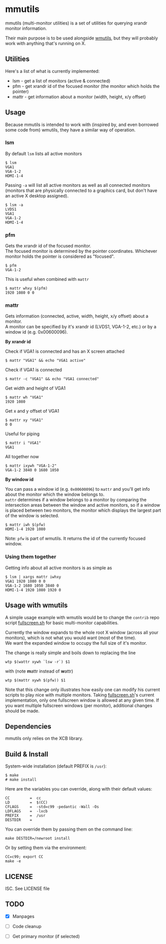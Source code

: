 # mmutils

mmutils (multi-monitor utilities) is a set of utilities for querying xrandr monitor information.

Their main purpose is to be used alongside [wmutils](https://github.com/wmutils/), but they will probably work with anything that's running on X.

## Utilities

Here's a list of what is currently implemented:

* lsm - get a list of monitors (active & connected)
* pfm - get xrandr id of the focused monitor (the monitor which holds the pointer)
* mattr - get information about a monitor (width, height, x/y offset)

## Usage

Because mmutils is intended to work with (inspired by, and even borrowed some code from) wmutils, they have a similar way of operation.

### lsm
By default `lsm` lists all active monitors

```
$ lsm
VGA1
VGA-1-2
HDMI-1-4
```

Passing `-a` will list all active monitors as well as all connected monitors (monitors that are physically connected to a graphics card, but don't have an active X desktop assigned).

```
$ lsm -a
LVDS1
VGA1
VGA-1-2
HDMI-1-4
```

### pfm

Gets the xrandr id of the focused monitor.  
The focused monitor is determined by the pointer coordinates. Whichever monitor holds the pointer is considered as "focused".
```
$ pfm
VGA-1-2
```

This is useful when combined with `mattr`
```
$ mattr whxy $(pfm)
1920 1080 0 0
```

### mattr

Gets information (connected, active, width, height, x/y offset) about a monitor.  
A monitor can be specified by it's xrandr id (LVDS1, VGA-1-2, etc.) or by a window id (e.g. 0x00600096).

**By xrandr id**  

Check if VGA1 is connected and has an X screen attached
```
$ mattr "VGA1" && echo "VGA1 active"
```

Check if VGA1 is connected
```
$ mattr -c "VGA1" && echo "VGA1 connected"
```

Get width and height of VGA1
```
$ mattr wh "VGA1"
1920 1080
```

Get x and y offset of VGA1 
```
$ mattr xy "VGA1"
0 0
```

Useful for piping
```
$ mattr i "VGA1"
VGA1
```

All together now
```
$ mattr ixywh "VGA-1-2"
VGA-1-2 3840 0 1680 1050
```

**By window id**  

You can pass a window id (e.g. `0x00600096`) to `mattr` and you'll get info about the monitor which the window belongs to.  
`mattr` determines if a window belongs to a monitor by comparing the intersection areas between the window and active monitors, so if a window is placed between two monitors, the monitor which displays the largest part of the window is selected.

```
$ mattr iwh $(pfw)
HDMI-1-4 1920 1080
```
Note: `pfw` is part of wmutils. It returns the id of the currently focused window.


### Using them together
Getting info about all active monitors is as simple as
```
$ lsm | xargs mattr iwhxy
VGA1 1920 1080 0 0
VGA-1-2 1680 1050 3840 0
HDMI-1-4 1920 1080 1920 0
```

## Usage with wmutils

A simple usage example with wmutils would be to change the `contrib` repo script [fullscreen.sh](https://github.com/wmutils/contrib/blob/master/fullscreen.sh) for basic multi-monitor capabilities.  

Currently the window expands to the whole root X window (across all your monitors), which is not what you would want (most of the time).  
We want the expanded window to occupy the full size of it's monitor.

The change is really simple and boils down to replacing the line

```
wtp $(wattr xywh `lsw -r`) $1
```

with (note **m**attr instead of **w**attr)

```
wtp $(mattr xywh $(pfw)) $1
```

Note that this change only illustrates how easily one can modify his current scripts to play nice with multiple monitors. Taking [fullscreen.sh](https://github.com/wmutils/contrib/blob/master/fullscreen.sh)'s current implementation, only one fullscreen window is allowed at any given time. If you want multiple fullscreen windows (per monitor), additional changes should be made.

## Dependencies

mmutils only relies on the XCB library.

## Build & Install

System-wide installation (default PREFIX is `/usr`):

    $ make
    # make install

Here are the variables you can override, along with their default values:

    CC         =  cc
    LD         =  $(CC)
    CFLAGS     =  -std=c99 -pedantic -Wall -Os
    LDFLAGS    =  -lxcb
    PREFIX     =  /usr
    DESTDIR    =

You can override them by passing them on the command line:

    make DESTDIR=/newroot install

Or by setting them via the environment:

    CC=c99; export CC
    make -e

## LICENSE
ISC. See LICENSE file

## TODO
- [x] Manpages
- [ ] Code cleanup
- [ ] Get primary monitor (if selected)

